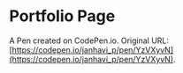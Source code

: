 # Portfolio Page

A Pen created on CodePen.io. Original URL: [https://codepen.io/janhavi_p/pen/YzVXyvN](https://codepen.io/janhavi_p/pen/YzVXyvN).


